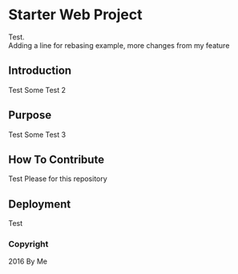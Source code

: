 # Starter Web Project
Test.  
Adding a line for rebasing example, more changes from my feature

## Introduction
Test
Some Test 2

## Purpose
Test
Some Test 3

## How To Contribute
Test
Please for this repository

## Deployment
Test

### Copyright

2016 By Me


